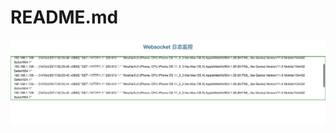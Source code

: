 # README.md

![展示图](https://github.com/youshutong2080/bottle-websocket/blob/master/bottle-websocket.png)